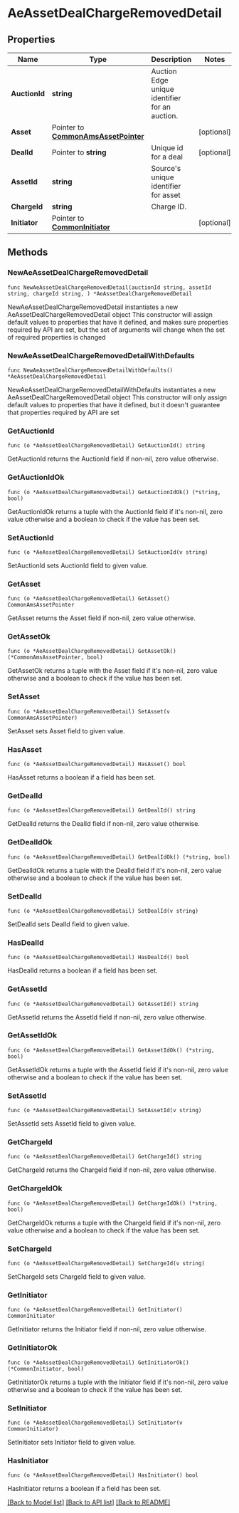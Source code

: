 # AeAssetDealChargeRemovedDetail

## Properties

Name | Type | Description | Notes
------------ | ------------- | ------------- | -------------
**AuctionId** | **string** | Auction Edge unique identifier for an auction. | 
**Asset** | Pointer to [**CommonAmsAssetPointer**](CommonAmsAssetPointer.md) |  | [optional] 
**DealId** | Pointer to **string** | Unique id for a deal | [optional] 
**AssetId** | **string** | Source&#39;s unique identifier for asset | 
**ChargeId** | **string** | Charge ID. | 
**Initiator** | Pointer to [**CommonInitiator**](CommonInitiator.md) |  | [optional] 

## Methods

### NewAeAssetDealChargeRemovedDetail

`func NewAeAssetDealChargeRemovedDetail(auctionId string, assetId string, chargeId string, ) *AeAssetDealChargeRemovedDetail`

NewAeAssetDealChargeRemovedDetail instantiates a new AeAssetDealChargeRemovedDetail object
This constructor will assign default values to properties that have it defined,
and makes sure properties required by API are set, but the set of arguments
will change when the set of required properties is changed

### NewAeAssetDealChargeRemovedDetailWithDefaults

`func NewAeAssetDealChargeRemovedDetailWithDefaults() *AeAssetDealChargeRemovedDetail`

NewAeAssetDealChargeRemovedDetailWithDefaults instantiates a new AeAssetDealChargeRemovedDetail object
This constructor will only assign default values to properties that have it defined,
but it doesn't guarantee that properties required by API are set

### GetAuctionId

`func (o *AeAssetDealChargeRemovedDetail) GetAuctionId() string`

GetAuctionId returns the AuctionId field if non-nil, zero value otherwise.

### GetAuctionIdOk

`func (o *AeAssetDealChargeRemovedDetail) GetAuctionIdOk() (*string, bool)`

GetAuctionIdOk returns a tuple with the AuctionId field if it's non-nil, zero value otherwise
and a boolean to check if the value has been set.

### SetAuctionId

`func (o *AeAssetDealChargeRemovedDetail) SetAuctionId(v string)`

SetAuctionId sets AuctionId field to given value.


### GetAsset

`func (o *AeAssetDealChargeRemovedDetail) GetAsset() CommonAmsAssetPointer`

GetAsset returns the Asset field if non-nil, zero value otherwise.

### GetAssetOk

`func (o *AeAssetDealChargeRemovedDetail) GetAssetOk() (*CommonAmsAssetPointer, bool)`

GetAssetOk returns a tuple with the Asset field if it's non-nil, zero value otherwise
and a boolean to check if the value has been set.

### SetAsset

`func (o *AeAssetDealChargeRemovedDetail) SetAsset(v CommonAmsAssetPointer)`

SetAsset sets Asset field to given value.

### HasAsset

`func (o *AeAssetDealChargeRemovedDetail) HasAsset() bool`

HasAsset returns a boolean if a field has been set.

### GetDealId

`func (o *AeAssetDealChargeRemovedDetail) GetDealId() string`

GetDealId returns the DealId field if non-nil, zero value otherwise.

### GetDealIdOk

`func (o *AeAssetDealChargeRemovedDetail) GetDealIdOk() (*string, bool)`

GetDealIdOk returns a tuple with the DealId field if it's non-nil, zero value otherwise
and a boolean to check if the value has been set.

### SetDealId

`func (o *AeAssetDealChargeRemovedDetail) SetDealId(v string)`

SetDealId sets DealId field to given value.

### HasDealId

`func (o *AeAssetDealChargeRemovedDetail) HasDealId() bool`

HasDealId returns a boolean if a field has been set.

### GetAssetId

`func (o *AeAssetDealChargeRemovedDetail) GetAssetId() string`

GetAssetId returns the AssetId field if non-nil, zero value otherwise.

### GetAssetIdOk

`func (o *AeAssetDealChargeRemovedDetail) GetAssetIdOk() (*string, bool)`

GetAssetIdOk returns a tuple with the AssetId field if it's non-nil, zero value otherwise
and a boolean to check if the value has been set.

### SetAssetId

`func (o *AeAssetDealChargeRemovedDetail) SetAssetId(v string)`

SetAssetId sets AssetId field to given value.


### GetChargeId

`func (o *AeAssetDealChargeRemovedDetail) GetChargeId() string`

GetChargeId returns the ChargeId field if non-nil, zero value otherwise.

### GetChargeIdOk

`func (o *AeAssetDealChargeRemovedDetail) GetChargeIdOk() (*string, bool)`

GetChargeIdOk returns a tuple with the ChargeId field if it's non-nil, zero value otherwise
and a boolean to check if the value has been set.

### SetChargeId

`func (o *AeAssetDealChargeRemovedDetail) SetChargeId(v string)`

SetChargeId sets ChargeId field to given value.


### GetInitiator

`func (o *AeAssetDealChargeRemovedDetail) GetInitiator() CommonInitiator`

GetInitiator returns the Initiator field if non-nil, zero value otherwise.

### GetInitiatorOk

`func (o *AeAssetDealChargeRemovedDetail) GetInitiatorOk() (*CommonInitiator, bool)`

GetInitiatorOk returns a tuple with the Initiator field if it's non-nil, zero value otherwise
and a boolean to check if the value has been set.

### SetInitiator

`func (o *AeAssetDealChargeRemovedDetail) SetInitiator(v CommonInitiator)`

SetInitiator sets Initiator field to given value.

### HasInitiator

`func (o *AeAssetDealChargeRemovedDetail) HasInitiator() bool`

HasInitiator returns a boolean if a field has been set.


[[Back to Model list]](../README.md#documentation-for-models) [[Back to API list]](../README.md#documentation-for-api-endpoints) [[Back to README]](../README.md)


